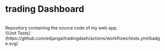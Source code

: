 <h1>trading Dashboard</h1><br/>
Repository containing the source code of my web app.<br/>
![Unit Tests](https://github.com/edjanga/tradingdash/actions/workflows/tests.yml/badge.svg)

